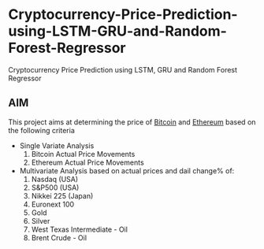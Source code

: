 # Cryptocurrency-Price-Prediction-using-LSTM-GRU-and-Random-Forest-Regressor
Cryptocurrency Price Prediction using LSTM, GRU and Random Forest Regressor<br>

## AIM<br>
This project aims at determining the price of <u>Bitcoin</u> and <u>Ethereum</u> based on the following criteria<br>
<ul>
  <li> Single Variate Analysis
    <ol>
      <li> Bitcoin Actual Price Movements </li>
      <li> Ethereum Actual Price Movements </li> </ol></li>
  <li> Multivariate Analysis based on actual prices and dail change% of:
    <ol>
      <li> Nasdaq (USA)</li>
      <li> S&P500 (USA)</li>
      <li>Nikkei 225 (Japan)</li>
      <li>Euronext 100</li>
      <li>Gold</li>
      <li>Silver</li>
      <li>West Texas Intermediate - Oil</li>
      <li>Brent Crude - Oil</li></ol></li></ul>
